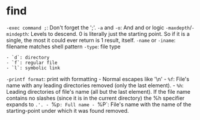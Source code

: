 # find

`-exec command ;`: Don't forget the ';'.
`-a` and `-o`: And and or logic
`-maxdepth`/`-mindepth`: Levels to descend. 0 is literally just the starting point.
                         So if it is a single, the most it could ever return is 1 result, itself.
`-name` or `-iname`: filename matches shell pattern
`-type`: file type

    - `d`: directory
    - `f`: regular file
    - `l`: symbolic link

`-printf format`: print with formatting
    - Normal escapes like '\n'
    - `%f`: File's name with any leading directories removed (only the last element).
    - `%h`: Leading directories of file's name (all but the last element).  If the file name contains no slashes (since it is in
            the current directory) the %h specifier expands to `.'.
    - `%p`: Full name
    - `%P`: File's name with the name of the starting-point under which it was found removed.
